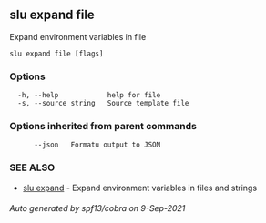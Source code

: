 ## slu expand file

Expand environment variables in file

```
slu expand file [flags]
```

### Options

```
  -h, --help            help for file
  -s, --source string   Source template file
```

### Options inherited from parent commands

```
      --json   Formatu output to JSON
```

### SEE ALSO

* [slu expand](slu_expand.md)	 - Expand environment variables in files and strings

###### Auto generated by spf13/cobra on 9-Sep-2021
